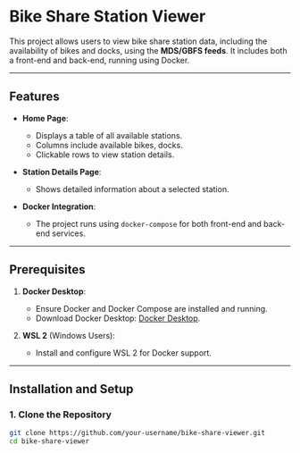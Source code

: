 # Bike Share Station Viewer

This project allows users to view bike share station data, including the availability of bikes and docks, using the **MDS/GBFS feeds**. It includes both a front-end and back-end, running using Docker.

---

## Features

- **Home Page**:

  - Displays a table of all available stations.
  - Columns include available bikes, docks.
  - Clickable rows to view station details.

- **Station Details Page**:

  - Shows detailed information about a selected station.

- **Docker Integration**:
  - The project runs using `docker-compose` for both front-end and back-end services.

---

## Prerequisites

1. **Docker Desktop**:

   - Ensure Docker and Docker Compose are installed and running.
   - Download Docker Desktop: [Docker Desktop](https://www.docker.com/products/docker-desktop/).

2. **WSL 2** (Windows Users):
   - Install and configure WSL 2 for Docker support.

---

## Installation and Setup

### 1. Clone the Repository

```bash
git clone https://github.com/your-username/bike-share-viewer.git
cd bike-share-viewer
```
